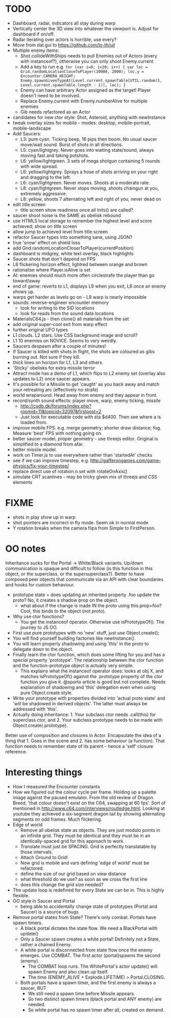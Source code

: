# TODO

  - Dashboard, radar, indicators all stay during warp
  - Vertically center the 3D view into whatever the viewport is. Adjust for dashboard if on/off.
  - Radar iterating over actors is horrible, use every?
  - Move from dat.gui to https://github.com/lo-th/uil
  - Multiple enemy items:
    - Shot.collideWithShips needs to pull Enemies out of Actors (every with instanceof?), otherwise you can only shoot Enemy.current
    - Add a key to run e.g. `for (var i=0; i<20; i++) { var loc = Grid.randomLocationCloseToPlayer(10000, 2000); loc.y = Encounter.CAMERA_HEIGHT; Enemy.spawnGivenTypeAt(Level.current.spawnTable[UTIL.random(1, Level.current.spawnTable.length - 1)], loc); }`
    - Enemy can have arbitrary Actor assigned as the target! Player doesn't need to be involved.
    - Replace Enemy.current with Enemy.numberAlive for multiple enemies
    - Gib needs refactored as an Actor
  - candidates for new ctor style: Shot, Asteroid, anything with newInstance
  - tweak overlay sizes for mobile - modes: desktop, mobile-portrait, mobile-landscape
  - Add Saucers:
    - L3: pure cyan. Ticking beep, 16 pips then boom. No usual saucer move/wait sound. Burst of shots in all directions.
    - L5: cyan/lightgrey. Never goes into waiting state/sound, always moving fast and taking potshots.
    - L6: yellow/lightgreen. 3 sets of mega shotgun containing 5 rounds with wide spread.
    - L6: yellow/lightgrey. Sprays a hose of shots arriving on your right and dragging to the left.
    - L6: cyan/lightgreen. Never moves. Shoots at a moderate rate.
    - L8: cyan/lightgreen. Never stops moving, shoots chaingun at you, extremely aggressive.
    - L8: yellow, shoots 7 alternating left and right of you, never dead on
  - edit title screen
    - title screen show readiness once all Inits() are called?
  - saucer shoot noise is the SAME as obelisk rebound
  - use HTML5 local storage to remember the highest level and score achieved; show on title screen
  - allow jump to achieved level from title screen
  - refactor Saucer types into something sane, using JSON?
  - true 'snow' effect on shield loss
  - add Grid.randomLocationCloserToPlayer(currentPosition)
  - dashboard is midgrey, white text overlay, black highlights
  - Saucer shots that don't depend on FPS
  - L6 flickering horizon effect, lightred between orange and brown
  - rationalise where Player.isAlive is set
  - AI: enemies should much more often circlestrafe the player than go toward/away
  - end of game: reverts to L1, displays L9 when you exit, L8 once an enemy shows up.
  - warps get harder as levels go on - L8 warp is nearly impossible
  - sounds: reverse-engineer encounter memory
    - look for writing to the SID locations
    - look for reads from the sound data locations
  - MaterialsC64.js - then clone() all materials from the set
  - add original super-cool exit from warp effect
  - further original UFO types
  - L1 clouds. L2 stars. Use CSS background image and scroll?
  - L1 10 enemies on NOVICE. Seems to vary weirdly.
  - Saucers despawn after a couple of minutes!
  - If Saucer is killed with shots in flight, the shots are coloured as gibs burning out. Not sure if they kill.
  - thick lines on horizon for L1, L3 and others.
  - 'Sticky' obelisks for extra missile terror
  - Attract mode has a demo of L1, which flips to L2 enemy set (overlay also updates to L2) once saucer appears.
  - It's possible for a Missile to get 'caught' as you back away and match your retreating arc (effectively no strafe)
  - world wraparound. Head away from enemy and they appear in front.
  - record/synth sound effects: player move, warp, enemy ticking, missile
    - http://csdb.dk/forums/index.php?roomid=11&topicid=32097&firstpost=2
    - Just look for executable code with sta $d400. Then see where a is loaded from.
  - improve mobile FPS. e.g. merge geometry; shorter draw distance; fog. Measure 'best' FPS with nothing going on.
  - better saucer model, proper geometry - use threejs editor. Original is simplified to a diamond from afar.
  - better missile model.
  - work on Timer.js to use everywhere rather than 'startedAt' checks
  - see if we can improve timestep, e.g. http://gafferongames.com/game-physics/fix-your-timestep/
  - replace direct use of rotation.n.set with rotateOnAxis()
  - simulate CRT scanlines - may be tricky given mix of threejs and CSS elements

# FIXME

  - shots in play show up in warp
  - shot pointers are incorrect in fly mode. Seem ok in normal mode
  - Y rotation breaks when the camera flips from Simple to FirstPerson.

# OO notes

Inheritance sucks for the Portal -> White/Black variants. Up/down communication is opaque and difficult to follow (is this function in this object, or the superclass, or the supersuperclass?). Better to have composed peer objects that communicate via an API with clear boundaries and hooks for custom behaviour.

  - prototype state = does updating an inherited property .foo update the proto? No, it creates a shadow prop on the object.
    - what about if the change is made IN the proto using this.prop=foo? Cool, this binds to the object (not proto).
  - Why use ctor functions?
    - You get the instanceof operator. Otherwise use isPrototypeOf().
The journey to JS OO.
  - First use pure prototypes with no 'new' stuff, just use Object.create();
  - You will find yourself building factories like newInstance().
  - You will learn property shadowing and using 'this' in the proto to delegate down to the object.
  - Finally learn the ctor function, which does some lifting for you and has a special property 'prototype'. The relationship between the ctor function and the function-prototype object is actually very simple.
    - This explains what the instanceof operator does: looks at obj X, and matches isPrototypeOf() against the .prototype property of the ctor function you give it.
@sporto article is good but not complete. Needs explanation of shadowing and 'this' delegation even when using pure Object.create style.
  - Write your prototype with properties divided into 'actual proto state' and 'will be shadowed in derived objects'. The latter must always be addressed with 'this'.
  - Actually doing inheritance: 1. Your subclass ctor needs <Super>.call(this) for superclass ctor, and 2. Your subclass prototype needs to be made with Object.create(<Super>.prototype).

Better use of composition and closures in Actor. Encapsulate the idea of a thing that 1. Goes in the scene and 2. has some behaviour (a function). That function needs to remember state of its parent - hence a 'self' closure reference.

# Interesting things

  - How I measured the Encounter constants
  - How we figured out the colour cycle per frame. Holding up a palette image against the paused emulator. From the old review of Dragon Breed, 'that colour doesn't exist on the C64, swapping at 60 fps'. Sort of mentioned in http://www.c64.com/interviews/routledge.html. Looking at youtube they achieved a six-segment dragon tail by showing alternating segments on odd frames. Much flickering.
  - Edge of world
    - Remove all obelisk state as objects. They are just modulo points in an infinite grid. They must be identical and they must be in an identically-spaced grid for this approach to work.
    - Translate must just be SPACING. Grid is perfectly translatable by those intervals.
    - Attach Ground to Grid!
    - Now grid is mobile and vars defining 'edge of world' must be refactored.
    - define the size of our grid based on view distance
    - what threshold do we use? as soon as we cross the first line
    - does this change the grid size needed?
  - The update loop is redefined for every State we can be in. This is highly flexible.
  - OO style in Saucer and Portal
    - being able to accidentally change state of prototypes (Portal and Saucer) is a source of bugs
  - Remove portal states from State? There's only combat. Portals have spawn timers.
      - A black portal dictates the state flow. We need a BlackPortal with update()
      - Only a Saucer spawn creates a white portal! Definitely not a State, rather a chained Enemy.
      - A white portal is disconnected from state flow once the enemy emerges. Use COMBAT. The first actor (portal)spawns the second (enemy).
        - The COMBAT loop runs. The WhitePortal's actor update() will spawn Enemy and also clean up itself.
        - The time (ENEMY_ALIVE + Explode.LIFETIME) > Portal.CLOSING.
      - Both portals have a spawn timer, and the first enemy is always a saucer, BUT
        - We still need a spawn time before Missile appears.
        - So two distinct spawn timers (black portal and ANY enemy) are needed.
        - So white portal has no spawn timer after all, created on demand.
